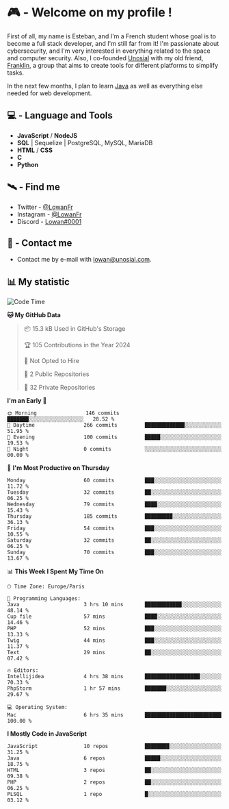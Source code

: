 # 🎮 - Welcome on my profile !
First of all, my name is Esteban, and I'm a French student whose goal is to become a full stack developer, and I'm still far from it!
I'm passionate about cybersecurity, and I'm very interested in everything related to the space and computer security.
Also, I co-founded [Unosial](https://github.com/Unosial) with my old friend, [Franklin](https://github.com/AbaFranklin/), a group that aims to create tools for different platforms to simplify tasks. 

In the next few months, I plan to learn [Java](https://www.java.com/) as well as everything else needed for web development.




## 💻 - Language and Tools
- **JavaScript** / **NodeJS**
- **SQL** | Sequelize | PostgreSQL, MySQL, MariaDB
- **HTML** / **CSS**
- **C**
- **Python**

## 🛰️ - Find me

 - Twitter - [@LowanFr](https://twitter.com/LowanFr/)
 - Instagram - [@LowanFr](https://instagram.com/LowanFr)
 - Discord -  [Lowan#0001](https://unosial.bio/Lowan)
 
## 📡 - Contact me
 - Contact me by e-mail with [lowan@unosial.com](mailto:lowan@unosial.com).

## 📊 My statistic
<!--START_SECTION:waka-->
![Code Time](http://img.shields.io/badge/Code%20Time-837%20hrs%2016%20mins-blue)

**🐱 My GitHub Data** 

> 📦 15.3 kB Used in GitHub's Storage 
 > 
> 🏆 105 Contributions in the Year 2024
 > 
> 🚫 Not Opted to Hire
 > 
> 📜 2 Public Repositories 
 > 
> 🔑 32 Private Repositories 
 > 
**I'm an Early 🐤** 

```text
🌞 Morning                146 commits         ███████░░░░░░░░░░░░░░░░░░   28.52 % 
🌆 Daytime                266 commits         █████████████░░░░░░░░░░░░   51.95 % 
🌃 Evening                100 commits         █████░░░░░░░░░░░░░░░░░░░░   19.53 % 
🌙 Night                  0 commits           ░░░░░░░░░░░░░░░░░░░░░░░░░   00.00 % 
```
📅 **I'm Most Productive on Thursday** 

```text
Monday                   60 commits          ███░░░░░░░░░░░░░░░░░░░░░░   11.72 % 
Tuesday                  32 commits          ██░░░░░░░░░░░░░░░░░░░░░░░   06.25 % 
Wednesday                79 commits          ████░░░░░░░░░░░░░░░░░░░░░   15.43 % 
Thursday                 185 commits         █████████░░░░░░░░░░░░░░░░   36.13 % 
Friday                   54 commits          ███░░░░░░░░░░░░░░░░░░░░░░   10.55 % 
Saturday                 32 commits          ██░░░░░░░░░░░░░░░░░░░░░░░   06.25 % 
Sunday                   70 commits          ███░░░░░░░░░░░░░░░░░░░░░░   13.67 % 
```


📊 **This Week I Spent My Time On** 

```text
🕑︎ Time Zone: Europe/Paris

💬 Programming Languages: 
Java                     3 hrs 10 mins       ████████████░░░░░░░░░░░░░   48.14 % 
Cup file                 57 mins             ████░░░░░░░░░░░░░░░░░░░░░   14.46 % 
PHP                      52 mins             ███░░░░░░░░░░░░░░░░░░░░░░   13.33 % 
Twig                     44 mins             ███░░░░░░░░░░░░░░░░░░░░░░   11.37 % 
Text                     29 mins             ██░░░░░░░░░░░░░░░░░░░░░░░   07.42 % 

🔥 Editors: 
Intellijidea             4 hrs 38 mins       ██████████████████░░░░░░░   70.33 % 
PhpStorm                 1 hr 57 mins        ███████░░░░░░░░░░░░░░░░░░   29.67 % 

💻 Operating System: 
Mac                      6 hrs 35 mins       █████████████████████████   100.00 % 
```

**I Mostly Code in JavaScript** 

```text
JavaScript               10 repos            ████████░░░░░░░░░░░░░░░░░   31.25 % 
Java                     6 repos             █████░░░░░░░░░░░░░░░░░░░░   18.75 % 
HTML                     3 repos             ██░░░░░░░░░░░░░░░░░░░░░░░   09.38 % 
PHP                      2 repos             ██░░░░░░░░░░░░░░░░░░░░░░░   06.25 % 
PLSQL                    1 repo              █░░░░░░░░░░░░░░░░░░░░░░░░   03.12 % 
```




<!--END_SECTION:waka-->
